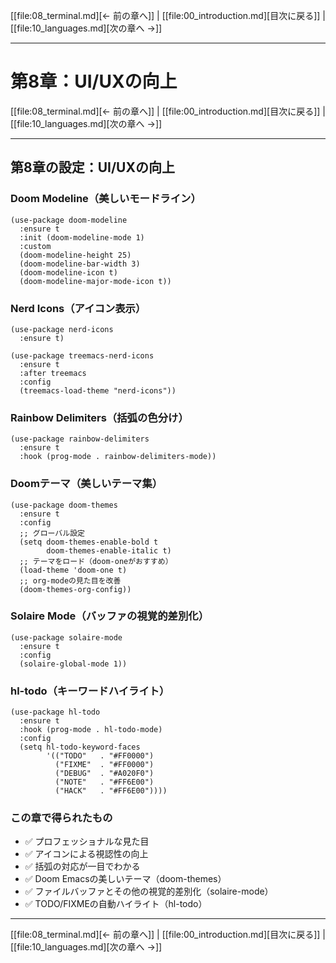 [[file:08_terminal.md][← 前の章へ]] | [[file:00_introduction.md][目次に戻る]] | [[file:10_languages.md][次の章へ →]]

---

# 第8章：UI/UXの向上

[[file:08_terminal.md][← 前の章へ]] | [[file:00_introduction.md][目次に戻る]] | [[file:10_languages.md][次の章へ →]]

---

## 第8章の設定：UI/UXの向上

### Doom Modeline（美しいモードライン）
```emacs-lisp
(use-package doom-modeline
  :ensure t
  :init (doom-modeline-mode 1)
  :custom
  (doom-modeline-height 25)
  (doom-modeline-bar-width 3)
  (doom-modeline-icon t)
  (doom-modeline-major-mode-icon t))
```

### Nerd Icons（アイコン表示）
```emacs-lisp
(use-package nerd-icons
  :ensure t)

(use-package treemacs-nerd-icons
  :ensure t
  :after treemacs
  :config
  (treemacs-load-theme "nerd-icons"))
```

### Rainbow Delimiters（括弧の色分け）
```emacs-lisp
(use-package rainbow-delimiters
  :ensure t
  :hook (prog-mode . rainbow-delimiters-mode))
```

### Doomテーマ（美しいテーマ集）
```emacs-lisp
(use-package doom-themes
  :ensure t
  :config
  ;; グローバル設定
  (setq doom-themes-enable-bold t
        doom-themes-enable-italic t)
  ;; テーマをロード（doom-oneがおすすめ）
  (load-theme 'doom-one t)
  ;; org-modeの見た目を改善
  (doom-themes-org-config))
```

### Solaire Mode（バッファの視覚的差別化）
```emacs-lisp
(use-package solaire-mode
  :ensure t
  :config
  (solaire-global-mode 1))
```

### hl-todo（キーワードハイライト）
```emacs-lisp
(use-package hl-todo
  :ensure t
  :hook (prog-mode . hl-todo-mode)
  :config
  (setq hl-todo-keyword-faces
        '(("TODO"   . "#FF0000")
          ("FIXME"  . "#FF0000")
          ("DEBUG"  . "#A020F0")
          ("NOTE"   . "#FF6E00")
          ("HACK"   . "#FF6E00"))))
```

### この章で得られたもの
- ✅ プロフェッショナルな見た目
- ✅ アイコンによる視認性の向上
- ✅ 括弧の対応が一目でわかる
- ✅ Doom Emacsの美しいテーマ（doom-themes）
- ✅ ファイルバッファとその他の視覚的差別化（solaire-mode）
- ✅ TODO/FIXMEの自動ハイライト（hl-todo）

---

[[file:08_terminal.md][← 前の章へ]] | [[file:00_introduction.md][目次に戻る]] | [[file:10_languages.md][次の章へ →]]